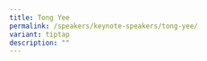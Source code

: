 ```yaml
---
title: Tong Yee
permalink: /speakers/keynote-speakers/tong-yee/
variant: tiptap
description: ""
---
```

<p></p>